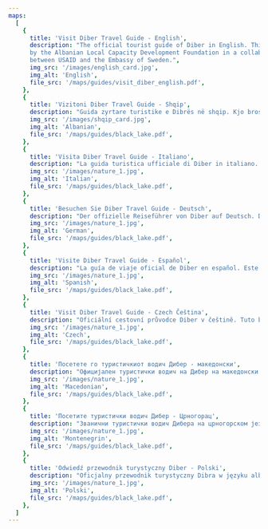 ```yaml
---
maps:
  [
    {
      title: 'Visit Diber Travel Guide - English',
      description: "The official tourist guide of Diber in English. This brochure was prepared
      by the Albanian Local Capacity Development Foundation in a collaboration 
      between USAID and the Embassy of Sweden.",
      img_src: '/images/english_card.jpg',
      img_alt: 'English',
      file_src: '/maps/guides/visit_diber_english.pdf',
    },
    {
      title: 'Vizitoni Diber Travel Guide - Shqip',
      description: "Guida zyrtare turistike e Dibrës në shqip. Kjo broshurë është përgatitur nga Nevila Manga dhe stafi i Qendrës së Turizmit Dibër.",
      img_src: '/images/shqip_card.jpg',
      img_alt: 'Albanian',
      file_src: '/maps/guides/black_lake.pdf',
    },
    {
      title: 'Visita Diber Travel Guide - Italiano',
      description: "La guida turistica ufficiale di Diber in italiano. Questa brochure è stata preparata da Ilaria Ghaleb.",
      img_src: '/images/nature_1.jpg',
      img_alt: 'Italian',
      file_src: '/maps/guides/black_lake.pdf',
    },
    {
      title: 'Besuchen Sie Diber Travel Guide - Deutsch',
      description: "Der offizielle Reiseführer von Diber auf Deutsch. Diese Broschüre wurde von Ilaria Ghaleb mit sprachlicher Unterstützung von Louis Fischer und Enela Marku erstellt.",
      img_src: '/images/nature_1.jpg',
      img_alt: 'German',
      file_src: '/maps/guides/black_lake.pdf',
    },
    {
      title: 'Visite Diber Travel Guide - Español',
      description: "La guía de viaje oficial de Diber en español. Este folleto fue creado por Ilaria Ghaleb con el apoyo lingüístico de Lourdes Gutiérrez Toranzo.",
      img_src: '/images/nature_1.jpg',
      img_alt: 'Spanish',
      file_src: '/maps/guides/black_lake.pdf',
    },
    {
      title: 'Visit Diber Travel Guide - Czech Čeština',
      description: "Oficiální cestovní průvodce Diber v češtině. Tuto brožuru vytvořila Ilaria Ghaleb s jazykovou podporou Pavliny Ohman.",
      img_src: '/images/nature_1.jpg',
      img_alt: 'Czech',
      file_src: '/maps/guides/black_lake.pdf',
    },
    {
      title: 'Посетете го туристичкиот водич Дибер - македонски',
      description: "Официјален туристички водич на Дибер на македонски јазик. Оваа брошура е создадена од Иларија Галеб со лингвистичка поддршка од Моника Саздова.",
      img_src: '/images/nature_1.jpg',
      img_alt: 'Macedonian',
      file_src: '/maps/guides/black_lake.pdf',
    },
    {
      title: 'Посетите туристички водич Дибер - Црногорац',
      description: "Званични туристички водич Дибера на црногорском језику. Ову брошуру је припремила Илариа Гхалеб уз лингвистичку подршку Александре Гикала.",
      img_src: '/images/nature_1.jpg',
      img_alt: 'Montenegrin',
      file_src: '/maps/guides/black_lake.pdf',
    },
    {
      title: 'Odwiedź przewodnik turystyczny Diber - Polski',
      description: "Oficjalny przewodnik turystyczny Dibra w języku albańskim. Niniejsza broszura została przygotowana przez Ilarię Ghaleb przy wsparciu językowym Marii Topolskiej.",
      img_src: '/images/nature_1.jpg',
      img_alt: 'Polski',
      file_src: '/maps/guides/black_lake.pdf',
    },
  ]
---
```

